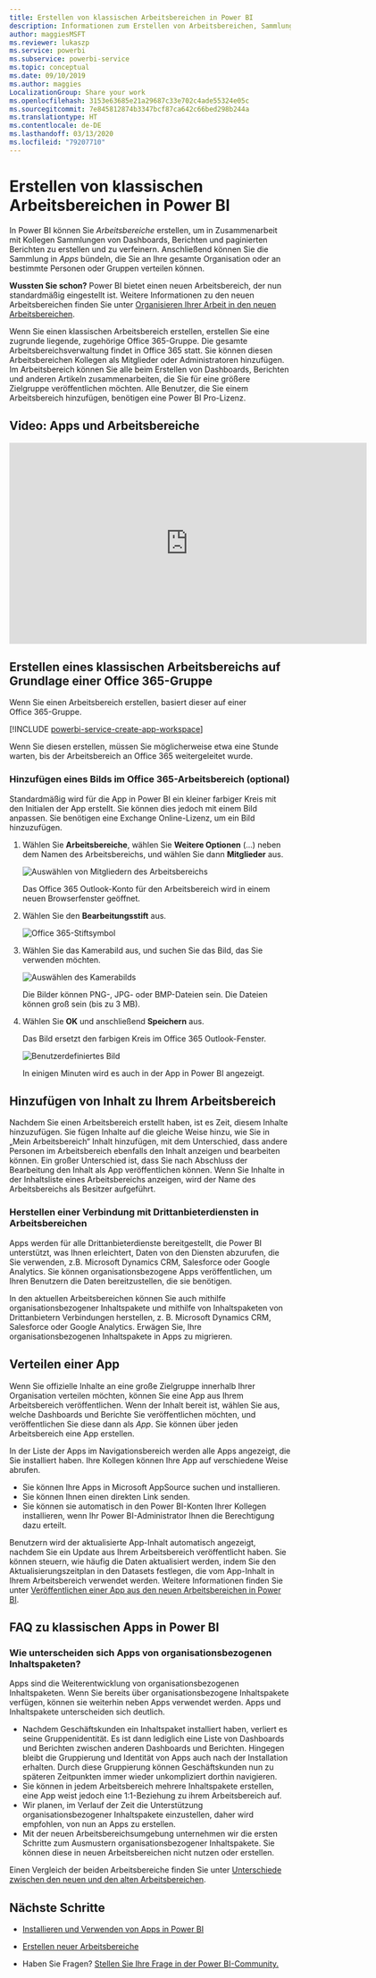 ```yaml
---
title: Erstellen von klassischen Arbeitsbereichen in Power BI
description: Informationen zum Erstellen von Arbeitsbereichen, Sammlungen von Dashboards, Berichten und paginierten Berichten, die zum Bereitstellen von Schlüsselmetriken für Ihre Organisation konzipiert wurden.
author: maggiesMSFT
ms.reviewer: lukaszp
ms.service: powerbi
ms.subservice: powerbi-service
ms.topic: conceptual
ms.date: 09/10/2019
ms.author: maggies
LocalizationGroup: Share your work
ms.openlocfilehash: 3153e63685e21a29687c33e702c4ade55324e05c
ms.sourcegitcommit: 7e845812874b3347bcf87ca642c66bed298b244a
ms.translationtype: HT
ms.contentlocale: de-DE
ms.lasthandoff: 03/13/2020
ms.locfileid: "79207710"
---
```

# <a name="create-classic-workspaces-in-power-bi"></a>Erstellen von klassischen Arbeitsbereichen in Power BI

In Power BI können Sie *Arbeitsbereiche* erstellen, um in Zusammenarbeit mit Kollegen Sammlungen von Dashboards, Berichten und paginierten Berichten zu erstellen und zu verfeinern. Anschließend können Sie die Sammlung in *Apps* bündeln, die Sie an Ihre gesamte Organisation oder an bestimmte Personen oder Gruppen verteilen können. 

**Wussten Sie schon?** Power BI bietet einen neuen Arbeitsbereich, der nun standardmäßig eingestellt ist. Weitere Informationen zu den neuen Arbeitsbereichen finden Sie unter [Organisieren Ihrer Arbeit in den neuen Arbeitsbereichen](service-new-workspaces.md). 

Wenn Sie einen klassischen Arbeitsbereich erstellen, erstellen Sie eine zugrunde liegende, zugehörige Office 365-Gruppe. Die gesamte Arbeitsbereichsverwaltung findet in Office 365 statt. Sie können diesen Arbeitsbereichen Kollegen als Mitglieder oder Administratoren hinzufügen. Im Arbeitsbereich können Sie alle beim Erstellen von Dashboards, Berichten und anderen Artikeln zusammenarbeiten, die Sie für eine größere Zielgruppe veröffentlichen möchten. Alle Benutzer, die Sie einem Arbeitsbereich hinzufügen, benötigen eine Power BI Pro-Lizenz. 

## <a name="video-apps-and-workspaces"></a>Video: Apps und Arbeitsbereiche
<iframe width="640" height="360" src="https://www.youtube.com/embed/Ey5pyrr7Lk8?showinfo=0" frameborder="0" allowfullscreen></iframe>

## <a name="create-a-classic-workspace-based-on-an-office-365-group"></a>Erstellen eines klassischen Arbeitsbereichs auf Grundlage einer Office 365-Gruppe

Wenn Sie einen Arbeitsbereich erstellen, basiert dieser auf einer Office 365-Gruppe.

[!INCLUDE [powerbi-service-create-app-workspace](./includes/powerbi-service-create-app-workspace.md)]

Wenn Sie diesen erstellen, müssen Sie möglicherweise etwa eine Stunde warten, bis der Arbeitsbereich an Office 365 weitergeleitet wurde. 

### <a name="add-an-image-to-your-office-365-workspace-optional"></a>Hinzufügen eines Bilds im Office 365-Arbeitsbereich (optional)
Standardmäßig wird für die App in Power BI ein kleiner farbiger Kreis mit den Initialen der App erstellt. Sie können dies jedoch mit einem Bild anpassen. Sie benötigen eine Exchange Online-Lizenz, um ein Bild hinzuzufügen.

1. Wählen Sie **Arbeitsbereiche**, wählen Sie **Weitere Optionen** (...) neben dem Namen des Arbeitsbereichs, und wählen Sie dann **Mitglieder** aus. 
   
     ![Auswählen von Mitgliedern des Arbeitsbereichs](media/service-create-workspaces/power-bi-workspace-old-members.png)
   
    Das Office 365 Outlook-Konto für den Arbeitsbereich wird in einem neuen Browserfenster geöffnet.
2. Wählen Sie den **Bearbeitungsstift** aus.
   
     ![Office 365-Stiftsymbol](media/service-create-workspaces/power-bi-workspace-old-edit-group.png)
3. Wählen Sie das Kamerabild aus, und suchen Sie das Bild, das Sie verwenden möchten.
   
     ![Auswählen des Kamerabilds](media/service-create-workspaces/power-bi-workspace-old-camera.png)

     Die Bilder können PNG-, JPG- oder BMP-Dateien sein. Die Dateien können groß sein (bis zu 3 MB). 

4. Wählen Sie **OK** und anschließend **Speichern** aus.
   
    Das Bild ersetzt den farbigen Kreis im Office 365 Outlook-Fenster. 
   
     ![Benutzerdefiniertes Bild](media/service-create-workspaces/power-bi-workspace-old-new-image.png)
   
    In einigen Minuten wird es auch in der App in Power BI angezeigt.

## <a name="add-content-to-your-workspace"></a>Hinzufügen von Inhalt zu Ihrem Arbeitsbereich

Nachdem Sie einen Arbeitsbereich erstellt haben, ist es Zeit, diesem Inhalte hinzuzufügen. Sie fügen Inhalte auf die gleiche Weise hinzu, wie Sie in „Mein Arbeitsbereich“ Inhalt hinzufügen, mit dem Unterschied, dass andere Personen im Arbeitsbereich ebenfalls den Inhalt anzeigen und bearbeiten können. Ein großer Unterschied ist, dass Sie nach Abschluss der Bearbeitung den Inhalt als App veröffentlichen können. Wenn Sie Inhalte in der Inhaltsliste eines Arbeitsbereichs anzeigen, wird der Name des Arbeitsbereichs als Besitzer aufgeführt.

### <a name="connect-to-third-party-services-in-workspaces"></a>Herstellen einer Verbindung mit Drittanbieterdiensten in Arbeitsbereichen

Apps werden für alle Drittanbieterdienste bereitgestellt, die Power BI unterstützt, was Ihnen erleichtert, Daten von den Diensten abzurufen, die Sie verwenden, z.B. Microsoft Dynamics CRM, Salesforce oder Google Analytics. Sie können organisationsbezogene Apps veröffentlichen, um Ihren Benutzern die Daten bereitzustellen, die sie benötigen.

In den aktuellen Arbeitsbereichen können Sie auch mithilfe organisationsbezogener Inhaltspakete und mithilfe von Inhaltspaketen von Drittanbietern Verbindungen herstellen, z. B. Microsoft Dynamics CRM, Salesforce oder Google Analytics. Erwägen Sie, Ihre organisationsbezogenen Inhaltspakete in Apps zu migrieren.

## <a name="distribute-an-app"></a>Verteilen einer App

Wenn Sie offizielle Inhalte an eine große Zielgruppe innerhalb Ihrer Organisation verteilen möchten, können Sie eine App aus Ihrem Arbeitsbereich veröffentlichen.  Wenn der Inhalt bereit ist, wählen Sie aus, welche Dashboards und Berichte Sie veröffentlichen möchten, und veröffentlichen Sie diese dann als *App*. Sie können über jeden Arbeitsbereich eine App erstellen.

In der Liste der Apps im Navigationsbereich werden alle Apps angezeigt, die Sie installiert haben. Ihre Kollegen können Ihre App auf verschiedene Weise abrufen. 
- Sie können Ihre Apps in Microsoft AppSource suchen und installieren.
- Sie können Ihnen einen direkten Link senden. 
- Sie können sie automatisch in den Power BI-Konten Ihrer Kollegen installieren, wenn Ihr Power BI-Administrator Ihnen die Berechtigung dazu erteilt. 

Benutzern wird der aktualisierte App-Inhalt automatisch angezeigt, nachdem Sie ein Update aus Ihrem Arbeitsbereich veröffentlicht haben. Sie können steuern, wie häufig die Daten aktualisiert werden, indem Sie den Aktualisierungszeitplan in den Datasets festlegen, die vom App-Inhalt in Ihrem Arbeitsbereich verwendet werden. Weitere Informationen finden Sie unter [Veröffentlichen einer App aus den neuen Arbeitsbereichen in Power BI](service-create-distribute-apps.md).

## <a name="power-bi-classic-apps-faq"></a>FAQ zu klassischen Apps in Power BI

### <a name="how-are-apps-different-from-organizational-content-packs"></a>Wie unterscheiden sich Apps von organisationsbezogenen Inhaltspaketen?
Apps sind die Weiterentwicklung von organisationsbezogenen Inhaltspaketen. Wenn Sie bereits über organisationsbezogene Inhaltspakete verfügen, können sie weiterhin neben Apps verwendet werden. Apps und Inhaltspakete unterscheiden sich deutlich. 

* Nachdem Geschäftskunden ein Inhaltspaket installiert haben, verliert es seine Gruppenidentität. Es ist dann lediglich eine Liste von Dashboards und Berichten zwischen anderen Dashboards und Berichten. Hingegen bleibt die Gruppierung und Identität von Apps auch nach der Installation erhalten. Durch diese Gruppierung können Geschäftskunden nun zu späteren Zeitpunkten immer wieder unkompliziert dorthin navigieren.
* Sie können in jedem Arbeitsbereich mehrere Inhaltspakete erstellen, eine App weist jedoch eine 1:1-Beziehung zu ihrem Arbeitsbereich auf. 
* Wir planen, im Verlauf der Zeit die Unterstützung organisationsbezogener Inhaltspakete einzustellen, daher wird empfohlen, von nun an Apps zu erstellen.  
* Mit der neuen Arbeitsbereichsumgebung unternehmen wir die ersten Schritte zum Ausmustern organisationsbezogener Inhaltspakete. Sie können diese in neuen Arbeitsbereichen nicht nutzen oder erstellen.

Einen Vergleich der beiden Arbeitsbereiche finden Sie unter [Unterschiede zwischen den neuen und den alten Arbeitsbereichen](service-new-workspaces.md#how-the-new-workspaces-are-different). 

## <a name="next-steps"></a>Nächste Schritte
* [Installieren und Verwenden von Apps in Power BI](service-create-distribute-apps.md)
- [Erstellen neuer Arbeitsbereiche](service-create-the-new-workspaces.md)
* Haben Sie Fragen? [Stellen Sie Ihre Frage in der Power BI-Community.](https://community.powerbi.com/)
